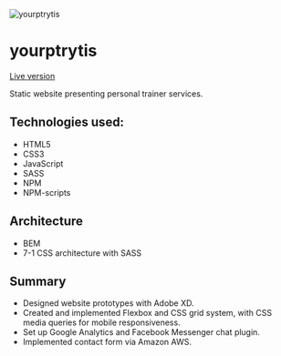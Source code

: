 ![yourptrytis](https://user-images.githubusercontent.com/37672494/69763875-7544c900-1166-11ea-91b0-3a54faa638c6.png)


# yourptrytis
[Live version](https://yourptrytis.com/)

Static website presenting personal trainer services.

## Technologies used:
* HTML5
* CSS3
* JavaScript
* SASS
* NPM
* NPM-scripts 

## Architecture
* BEM
* 7-1 CSS architecture with SASS


## Summary
* Designed website prototypes with Adobe XD.
* Created and implemented Flexbox and CSS grid system, with CSS media queries for mobile responsiveness.
* Set up Google Analytics and Facebook Messenger chat plugin.
* Implemented contact form via Amazon AWS.

